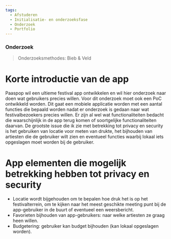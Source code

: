 ```yaml
---
tags:
  - Afstuderen
  - Initialisatie- en onderzoeksfase
  - Onderzoek
  - Portfolio
---
```

### Onderzoek
> Onderzoeksmethodes: Bieb & Veld

# Korte introductie van de app
Paaspop wil een ultieme festival app ontwikkelen en wil hier onderzoek naar doen wat gebruikers precies willen. Voor dit onderzoek moet ook een PoC ontwikkeld worden. Dit gaat een mobiele applicatie worden met een aantal functies die bepaald worden nadat er onderzoek is gedaan naar wat festivalbezoekers precies willen. Er zijn al wel wat functionaliteiten bedacht die waarschijnlijk in de app terug komen of soortgelijke functionaliteiten daarvan. De grootste issue die ik zie met betrekking tot privacy en security is het gebruiken van locatie voor meten van drukte, het bijhouden van artiesten die de gebruiker wilt zien en eventueel functies waarbij lokaal iets opgeslagen moet worden bij de gebruiker.

# App elementen die mogelijk betrekking hebben tot privacy en security
- Locatie wordt bijgehouden om te bepalen hoe druk het is op het festivalterrein, om te kijken naar het meest geschikte meeting punt bij de app-gebruiker in de buurt of eventueel een weersbericht.
- Favorieten bijhouden van app-gebruikers: naar welke artiesten ze graag heen willen. 
- Budgetering: gebruiker kan budget bijhouden (kan lokaal opgeslagen worden).

